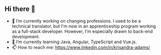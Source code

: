 ## Hi there 👋

- 🔭 I’m currently working on changing professions. I used to be a technical translator, but I'm now in an apprenticeship program working as a full-stack developer. However, I'm especially drawn to back-end development.
- 🌱 I’m currently learning Java, Angular, TypeScript and Vue.js.
- 📫 How to reach me: https://www.linkedin.com/in/krisandra-adams/

<!--
**Krisandr-a/Krisandr-a** is a ✨ _special_ ✨ repository because its `README.md` (this file) appears on your GitHub profile.

Here are some ideas to get you started:

- 🔭 I’m currently working on ...
- 🌱 I’m currently learning ...
- 👯 I’m looking to collaborate on ...
- 🤔 I’m looking for help with ...
- 💬 Ask me about ...
- 📫 How to reach me: ...
- 😄 Pronouns: ...
- ⚡ Fun fact: ...
-->
